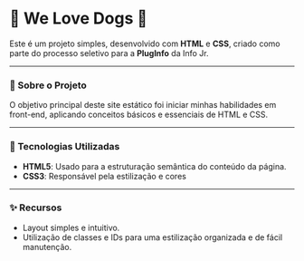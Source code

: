 # 🐾 We Love Dogs 🐾

Este é um projeto simples, desenvolvido com **HTML** e **CSS**, criado como parte do processo seletivo para a **PlugInfo** da Info Jr.

---

### 📖 Sobre o Projeto

O objetivo principal deste site estático foi iniciar minhas habilidades em front-end, aplicando conceitos básicos e essenciais de HTML e CSS. 

---

### 🚀 Tecnologias Utilizadas

* **HTML5**: Usado para a estruturação semântica do conteúdo da página.
* **CSS3**: Responsável pela estilização e cores 

---

### ✨ Recursos

* Layout simples e intuitivo.
* Utilização de classes e IDs para uma estilização organizada e de fácil manutenção.
